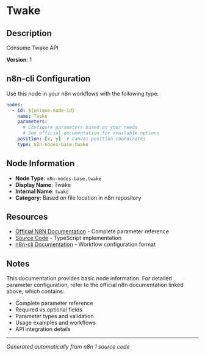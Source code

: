 # Twake

## Description

Consume Twake API

**Version**: 1

## n8n-cli Configuration

Use this node in your n8n workflows with the following type:

```yaml
nodes:
  - id: ${unique-node-id}
    name: Twake
    parameters:
      # Configure parameters based on your needs
      # See official documentation for available options
    position: [x, y]  # Canvas position coordinates
    type: n8n-nodes-base.twake
```

## Node Information

- **Node Type**: `n8n-nodes-base.twake`
- **Display Name**: Twake
- **Internal Name**: `twake`
- **Category**: Based on file location in n8n repository

## Resources

- [Official N8N Documentation](https://docs.n8n.io/integrations/builtin/app-nodes/n8n-nodes-base.twake/) - Complete parameter reference
- [Source Code](https://github.com/n8n-io/n8n/blob/master/packages/nodes-base/nodes/Twake/Twake.node.ts) - TypeScript implementation
- [n8n-cli Documentation](https://github.com/edenreich/n8n-cli) - Workflow configuration format

## Notes

This documentation provides basic node information. For detailed parameter configuration, 
refer to the official n8n documentation linked above, which contains:

- Complete parameter reference
- Required vs optional fields
- Parameter types and validation
- Usage examples and workflows
- API integration details

---
*Generated automatically from n8n 1 source code*
